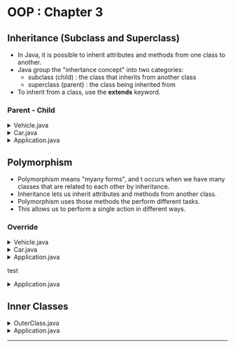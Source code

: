 # OOP : Chapter 3

## Inheritance (Subclass and Superclass)
- In Java, it is possible to inherit attributes and methods from one class to another.
- Java group the "inhertance concept" into two categories:
   - subclass (child) : the class that inherits from another class
   - superclass (parent) : the class being inherited from
- To inherit from a class, use the <b>extends</b> keyword.

### Parent - Child

<details>
<summary>Vehicle.java</summary>

```
package th.go.dsd.util;

public class Vehicle {
    protected String brand = "Ford";            // <--

    public void honk(){
        System.out.println("Tuut Tuut !!");
    }
}
```
</details>

<details>
<summary>Car.java</summary>

```
package th.go.dsd.util;

public class Car extends Vehicle {
    private String modelName = "Mustang";

    public String getModelName() {
        return modelName;
    }

    public void setModelName(String modelName) {
        this.modelName = modelName;
    }

    public String brand() {             // <--
        return this.brand;
    }
}
```
</details>

<details>
<summary>Application.java</summary>

```
package th.go.dsd.app;

import th.go.dsd.util.Car;

public class Application {
    public static void main(String[] args) {
        Car myCar = new Car();
        myCar.honk();
        System.out.println(myCar.brand());
    }
}

```
</details>

## Polymorphism
- Polymorphism means "myany forms", and t occurs when we have many classes that are related to each other by inheritance.
- Inheritance lets us inherit attributes and methods from another class.
- Polymorphism uses those methods the perform different tasks.
- This allows us to perform a single action in different ways.

### Override

<details>
<summary>Vehicle.java</summary>

```
package th.go.dsd.util;

public class Vehicle {
    protected String brand = "Ford";            // <--

    public void honk(){
        System.out.println("Tuut Tuut !!");
    }
}
```
</details>

<details>
<summary>Car.java</summary>

```
package th.go.dsd.util;

public class Car extends Vehicle {
    ...

    public void honk(){                // <--
        super.honk();
        System.out.println("Beep Beep !!");
    }
}
```
</details>

<details>
<summary>Application.java</summary>

```
package th.go.dsd.app;

import th.go.dsd.util.Car;

public class Application {
    public static void main(String[] args) {
        Car myCar = new Car();
        myCar.honk();
        System.out.println(myCar.brand());
    }
}
```
</details>

test

<details>
<summary>Application.java</summary>

```
package th.go.dsd.app;

import th.go.dsd.util.Car;
import th.go.dsd.util.Vehicle;

public class Application {
    public static void main(String[] args) {
        Vehicle myCar = new Car();
        myCar.honk();  // <-- Folow instant
    }
}
```
</details>

## Inner Classes

<details>
<summary>OuterClass.java</summary>

```
package th.go.dsd.util;

public class OuterClass {
    public int x = 10;

    public class InnerClass{
        public int y = 5;
    }
}
```
</details>

<details>
<summary>Application.java</summary>

```
package th.go.dsd.app;

import th.go.dsd.util.OuterClass;

public class Application {
    public static void main(String[] args) {
        // Vehicle myCar = new Car();
        // myCar.honk();
        // System.out.println(myCar.brand());

        OuterClass myOuter = new OuterClass();
        OuterClass.InnerClass myInner = myOuter.new InnerClass();
        System.out.println(myOuter.x);
        System.out.println(myInner.y);
    }
}
```
</details>

---